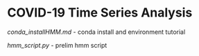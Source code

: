 # COVID-19 Time Series Analysis

*conda_installHMM.md* - conda install and environment tutorial

*hmm_script.py* - prelim hmm script
